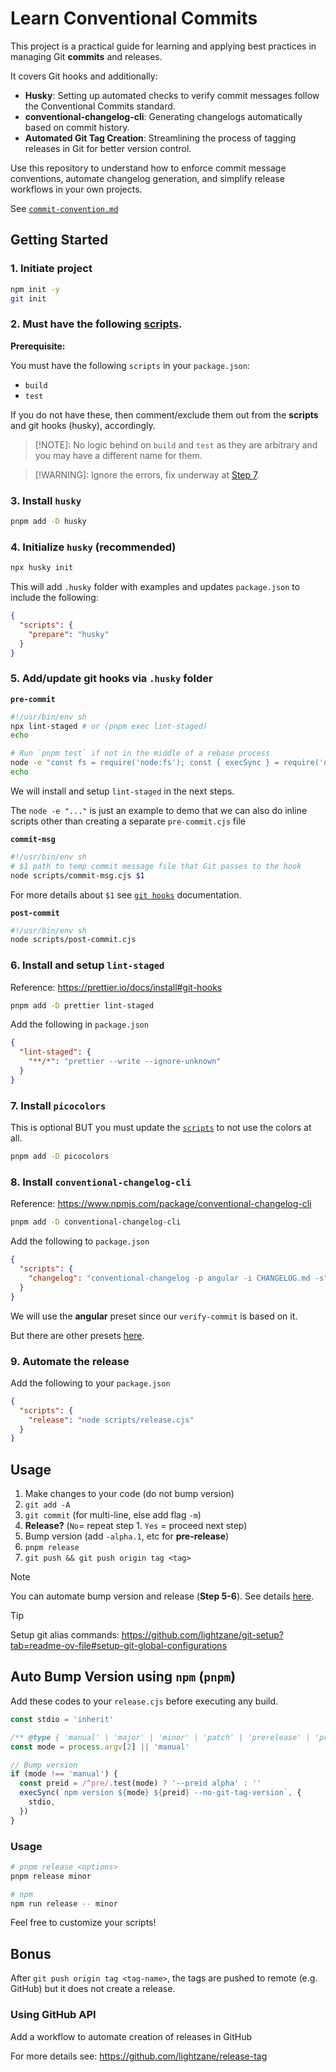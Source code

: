 # Learn Conventional Commits

This project is a practical guide for learning and applying best practices in managing Git **commits** and releases.

It covers Git hooks and additionally:

- **Husky**: Setting up automated checks to verify commit messages follow the Conventional Commits standard.
- **conventional-changelog-cli**: Generating changelogs automatically based on commit history.
- **Automated Git Tag Creation**: Streamlining the process of tagging releases in Git for better version control.

Use this repository to understand how to enforce commit message conventions, automate changelog generation, and simplify release workflows in your own projects.

See [`commit-convention.md`](./.github/commit-convention.md)

## Getting Started

### 1. Initiate project

```bash
npm init -y
git init
```

### 2. Must have the following [scripts](./scripts/).

**Prerequisite:**

You must have the following `scripts` in your `package.json`:

- `build`
- `test`

If you do not have these, then comment/exclude them out from the **scripts** and git hooks (husky), accordingly.

> [!NOTE]:
> No logic behind on `build` and `test` as they are arbitrary and you may have a different name for them.

> [!WARNING]:
> Ignore the errors, fix underway at [Step 7](#7-install-picocolors).

### 3. Install `husky`

```bash
pnpm add -D husky
```

### 4. Initialize `husky` (recommended)

```bash
npx husky init
```

This will add `.husky` folder with examples
and updates `package.json` to include the following:

```json
{
  "scripts": {
    "prepare": "husky"
  }
}
```

### 5. Add/update git hooks via `.husky` folder

**`pre-commit`**

```sh
#!/usr/bin/env sh
npx lint-staged # or (pnpm exec lint-staged)
echo

# Run `pnpm test` if not in the middle of a rebase process
node -e "const fs = require('node:fs'); const { execSync } = require('node:child_process'); const f = fs.globSync('.git/rebase-*'); if (f.length > 0); else execSync('pnpm test', { stdio: 'inherit' })"
echo
```

We will install and setup `lint-staged` in the next steps.

The `node -e "..."` is just an example to demo that we can also do inline scripts other than creating a separate `pre-commit.cjs` file

**`commit-msg`**

```sh
#!/usr/bin/env sh
# $1 path to temp commit message file that Git passes to the hook
node scripts/commit-msg.cjs $1
```

For more details about `$1` see [`git hooks`](https://git-scm.com/book/en/v2/Customizing-Git-Git-Hooks) documentation.

**`post-commit`**

```sh
#!/usr/bin/env sh
node scripts/post-commit.cjs
```

### 6. Install and setup `lint-staged`

Reference: <https://prettier.io/docs/install#git-hooks>

```sh
pnpm add -D prettier lint-staged
```

Add the following in `package.json`

```json
{
  "lint-staged": {
    "**/*": "prettier --write --ignore-unknown"
  }
}
```

### 7. Install `picocolors`

This is optional BUT you must update the [`scripts`](./scripts/verify-commit.cjs) to not use the colors at all.

```sh
pnpm add -D picocolors
```

### 8. Install `conventional-changelog-cli`

Reference: <https://www.npmjs.com/package/conventional-changelog-cli>

```sh
pnpm add -D conventional-changelog-cli
```

Add the following to `package.json`

```json
{
  "scripts": {
    "changelog": "conventional-changelog -p angular -i CHANGELOG.md -s"
  }
}
```

We will use the **angular** preset since our `verify-commit` is based on it.

But there are other presets [here](https://github.com/conventional-changelog/conventional-changelog/tree/master/packages).

### 9. Automate the release

Add the following to your `package.json`

```json
{
  "scripts": {
    "release": "node scripts/release.cjs"
  }
}
```

## Usage

1. Make changes to your code (do not bump version)
2. `git add -A`
3. `git commit` (for multi-line, else add flag `-m`)
4. **Release?** (`No`= repeat step 1. `Yes` = proceed next step)
5. Bump version (add `-alpha.1`, etc for **pre-release**)
6. `pnpm release`
7. `git push && git push origin tag <tag>`

> [!NOTE]
> You can automate bump version and release (**Step 5-6**). See details [here](#auto-bump-version-using-npm-pnpm).

> [!TIP]
> Setup git alias commands: <https://github.com/lightzane/git-setup?tab=readme-ov-file#setup-git-global-configurations>

## Auto Bump Version using `npm` (`pnpm`)

Add these codes to your `release.cjs` before executing any build.

```cjs
const stdio = 'inherit'

/** @type { 'manual' | 'major' | 'minor' | 'patch' | 'prerelease' | 'premajor' | 'preminor' | 'prepatch' | string } */
const mode = process.argv[2] || 'manual'

// Bump version
if (mode !== 'manual') {
  const preid = /^pre/.test(mode) ? '--preid alpha' : ''
  execSync(`npm version ${mode} ${preid} --no-git-tag-version`, {
    stdio,
  })
}
```

### Usage

```sh
# pnpm release <options>
pnpm release minor

# npm
npm run release -- minor
```

Feel free to customize your scripts!

## Bonus

After `git push origin tag <tag-name>`, the tags are pushed to remote (e.g. GitHub)
but it does not create a release.

### Using GitHub API

Add a workflow to automate creation of releases in GitHub

For more details see: <https://github.com/lightzane/release-tag>
